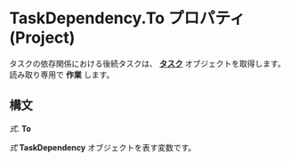 
# TaskDependency.To プロパティ (Project)

タスクの依存関係における後続タスクは、 **[タスク](bc6bb4a5-95a6-9d1f-3e28-92b9548a544a.md)** オブジェクトを取得します。読み取り専用で **作業** します。


## 構文

 _式_. **To**

 _式_ **TaskDependency** オブジェクトを表す変数です。

